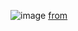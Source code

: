 
![image](https://github.com/user-attachments/assets/d1cb4779-267a-4048-91d7-daa9383c0360)
[from](https://www.facebook.com/photo/?fbid=1015315557416732&set=a.595368719411420)
